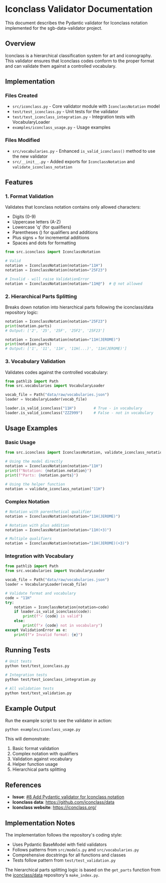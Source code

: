 # Iconclass Validator Documentation

This document describes the Pydantic validator for Iconclass notation implemented for the sgb-data-validator project.

## Overview

Iconclass is a hierarchical classification system for art and iconography. This validator ensures that Iconclass codes conform to the proper format and can validate them against a controlled vocabulary.

## Implementation

### Files Created

- `src/iconclass.py` - Core validator module with `IconclassNotation` model
- `test/test_iconclass.py` - Unit tests for the validator
- `test/test_iconclass_integration.py` - Integration tests with VocabularyLoader
- `examples/iconclass_usage.py` - Usage examples

### Files Modified

- `src/vocabularies.py` - Enhanced `is_valid_iconclass()` method to use the new validator
- `src/__init__.py` - Added exports for `IconclassNotation` and `validate_iconclass_notation`

## Features

### 1. Format Validation

Validates that Iconclass notation contains only allowed characters:

- Digits (0-9)
- Uppercase letters (A-Z)
- Lowercase 'q' (for qualifiers)
- Parentheses () for qualifiers and additions
- Plus signs + for incremental additions
- Spaces and dots for formatting

```python
from src.iconclass import IconclassNotation

# Valid
notation = IconclassNotation(notation="11H")
notation = IconclassNotation(notation="25F23")

# Invalid - will raise ValidationError
notation = IconclassNotation(notation="11H@")  # @ not allowed
```

### 2. Hierarchical Parts Splitting

Breaks down notation into hierarchical parts following the iconclass/data repository logic:

```python
notation = IconclassNotation(notation="25F23")
print(notation.parts)
# Output: ['2', '25', '25F', '25F2', '25F23']

notation = IconclassNotation(notation="11H(JEROME)")
print(notation.parts)
# Output: ['1', '11', '11H', '11H(...)', '11H(JEROME)']
```

### 3. Vocabulary Validation

Validates codes against the controlled vocabulary:

```python
from pathlib import Path
from src.vocabularies import VocabularyLoader

vocab_file = Path("data/raw/vocabularies.json")
loader = VocabularyLoader(vocab_file)

loader.is_valid_iconclass("11H")        # True - in vocabulary
loader.is_valid_iconclass("ZZZ999")     # False - not in vocabulary
```

## Usage Examples

### Basic Usage

```python
from src.iconclass import IconclassNotation, validate_iconclass_notation

# Using the model directly
notation = IconclassNotation(notation="11H")
print(f"Notation: {notation.notation}")
print(f"Parts: {notation.parts}")

# Using the helper function
notation = validate_iconclass_notation("11H")
```

### Complex Notation

```python
# Notation with parenthetical qualifier
notation = IconclassNotation(notation="11H(JEROME)")

# Notation with plus addition
notation = IconclassNotation(notation="11H(+3)")

# Multiple qualifiers
notation = IconclassNotation(notation="11H(JEROME)(+3)")
```

### Integration with Vocabulary

```python
from pathlib import Path
from src.vocabularies import VocabularyLoader

vocab_file = Path("data/raw/vocabularies.json")
loader = VocabularyLoader(vocab_file)

# Validate format and vocabulary
code = "11H"
try:
    notation = IconclassNotation(notation=code)
    if loader.is_valid_iconclass(code):
        print(f"✓ {code} is valid")
    else:
        print(f"✗ {code} not in vocabulary")
except ValidationError as e:
    print(f"✗ Invalid format: {e}")
```

## Running Tests

```bash
# Unit tests
python test/test_iconclass.py

# Integration tests
python test/test_iconclass_integration.py

# All validation tests
python test/test_validation.py
```

## Example Output

Run the example script to see the validator in action:

```bash
python examples/iconclass_usage.py
```

This will demonstrate:

1. Basic format validation
2. Complex notation with qualifiers
3. Validation against vocabulary
4. Helper function usage
5. Hierarchical parts splitting

## References

- **Issue**: [#8 Add Pydantic validator for Iconclass notation](https://github.com/Stadt-Geschichte-Basel/sgb-data-validator/issues/8)
- **Iconclass data**: https://github.com/iconclass/data
- **Iconclass website**: https://iconclass.org/

## Implementation Notes

The implementation follows the repository's coding style:

- Uses Pydantic BaseModel with field validators
- Follows patterns from `src/models.py` and `src/vocabularies.py`
- Comprehensive docstrings for all functions and classes
- Tests follow pattern from `test/test_validation.py`

The hierarchical parts splitting logic is based on the `get_parts` function from the [iconclass/data](https://github.com/iconclass/data) repository's `make_index.py`.
